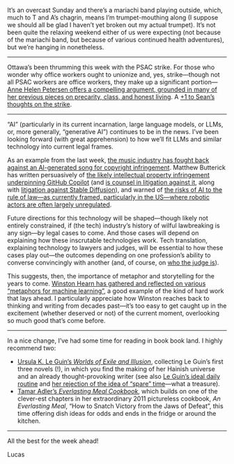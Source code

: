 It’s an overcast Sunday and there’s a mariachi band playing outside, which, much to T and A’s chagrin, means I’m trumpet-mouthing along (I suppose we should all be glad I haven’t yet broken out my actual trumpet). It’s not been quite the relaxing weekend either of us were expecting (not because of the mariachi band, but because of various continued health adventures), but we’re hanging in nonetheless.

***

Ottawa’s been thrumming this week with the PSAC strike. For those who wonder why office workers ought to unionize and, yes, strike—though not all PSAC workers are office workers, they make up a significant portion—[Anne Helen Petersen offers a compelling argument, grounded in many of her previous pieces on precarity, class, and honest living](https://annehelen.substack.com/p/the-wages-of-overwork). A [+1 to Sean’s thoughts on the strike](https://sboots.ca/2023/04/19/solidarity-with-psac-workers/).

***

“AI” (particularly in its current incarnation, large language models, or LLMs, or, more generally, “generative AI”) continues to be in the news. I’ve been looking forward (with great apprehension) to how we’ll fit LLMs and similar technology into current legal frames.

As an example from the last week, [the music industry has fought back against an AI-generated song for copyright infringement](https://www.theverge.com/2023/4/19/23689879/ai-drake-song-google-youtube-fair-use). Matthew Butterick has written persuasively of [the likely intellectual property infringement underpinning GitHub Copilot](https://matthewbutterick.com/chron/this-copilot-is-stupid-and-wants-to-kill-me.html) (and [is counsel in litigation against it](https://githubcopilotlitigation.com/), along with [litigation against Stable Diffusion](https://stablediffusionlitigation.com/)), and warned of [the risks of AI to the rule of law—as currently framed, particularly in the US—where robotic actors are often largely unregulated](https://matthewbutterick.com/chron/will-ai-obliterate-the-rule-of-law.html).

Future directions for this technology will be shaped—though likely not entirely constrained, if (the tech) industry’s history of wilful lawbreaking is any sign—by legal cases to come. And those cases will depend on explaining how these inscrutable technologies work. Tech translation, explaining technology to lawyers and judges, will be essential to how these cases play out—the outcomes depending on one profession’s ability to converse convincingly with another (and, of course, on [who the judge is](https://www.theverge.com/2017/10/19/16503076/oracle-vs-google-judge-william-alsup-interview-waymo-uber)).

This suggests, then, the importance of metaphor and storytelling for the years to come. [Winston Hearn has gathered and reflected on various “metaphors for machine learning”](https://www.winstonhearn.com/wrote/2023/metaphors-for-machine-learning/), a good example of the kind of hard work that lays ahead. I particularly appreciate how Winston reaches back to thinking and writing from decades past—it’s too easy to get caught up in the excitement (whether deserved or not) of the current moment, overlooking so much good that’s come before.

***

In a nice change, I’ve had some time for reading in book book land. I highly recommend two:

- [Ursula K. Le Guin’s _Worlds of Exile and Illusion_](https://www.ursulakleguin.com/worlds-of-exile-and-illusion), collecting Le Guin’s first three novels (!), in which you find the making of her Hainish universe and an already thought-provoking writer (see also [Le Guin’s ideal daily routine](https://austinkleon.com/2019/01/23/the-ideal-routine/) and [her rejection of the idea of “spare” time](https://www.themarginalian.org/2018/01/24/ursula-k-le-guin-spare-time/)—what a treasure).
- [Tamar Adler’s _Everlasting Meal Cookbook_](https://www.npr.org/2023/03/20/1164403171/everlasting-meal-tamar-adler-leftovers-cookbook-nut-butter-noodles), which builds on one of the clever-est chapters in her extraordinary 2011 pictureless cookbook, _An Everlasting Meal_, “How to Snatch Victory from the Jaws of Defeat”, this time offering dish ideas for odds and ends in the fridge or around the kitchen.

***

All the best for the week ahead!

Lucas